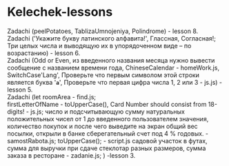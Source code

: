 # Kelechek-lessons
Zadachi (peelPotatoes, TablizaUmnojeniya, Polindrome) - lesson 8. <br>
Zadachi ('Укажите букву латинского алфавита!', Глассная, Согласная!; Три целых числа и выводящую их в упорядоченном виде – по возрастанию) - lesson 6. <br>
Zadachi (Odd or Even, из введенного названия месяца нужно вывести сообщение с названием времени года, ChineseCalendar - homeWork.js, <br>
SwitchCase'Lang', Проверьте что первым символом этой строки является буква '**`a`**', Проверьте что первая цифра числа 1, 2 или 3 - js.js) - lesson 5. <br>
Zadachi (let roomArea - find.js; <br>
firstLetterOfName - toUpperCase(), Card Number should consist from 18-digits! - js.js; 
число и подсчитывающую сумму натуральных положительных чисел от 1 до введенного пользователем значения,  количество покупок и после чего выведите на экран общий вес посылки, открыли в банке сберегательный счет под 4 % годовых. - samostRabota.js; 
toUpperCase(); - script.js
садовой участок в футах, сумма для выручки при сдаче стеклотар разных размеров, суммa заказа в ресторане - zadanie.js; ) -lesson 3. <br>
